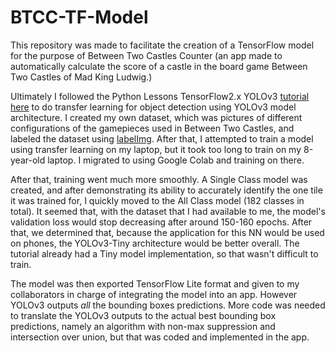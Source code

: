 # BTCC-TF-Model
 
This repository was made to facilitate the creation of a TensorFlow model for the purpose of Between Two Castles Counter (an app made to automatically calculate the score of a castle in the board game Between Two Castles of Mad King Ludwig.) 

Ultimately I followed the Python Lessons TensorFlow2.x YOLOv3 [tutorial here](https://pylessons.com/YOLOv3-TF2-introduction/) to do transfer learning for object detection using YOLOv3 model architecture. I created my own dataset, which was pictures of different configurations of the gamepieces used in Between Two Castles, and labeled the dataset using [labelImg](https://github.com/tzutalin/labelImg). After that, I attempted to train a model using transfer learning on my laptop, but it took too long to train on my 8-year-old laptop. I migrated to using Google Colab and training on there.

After that, training went much more smoothly. A Single Class model was created, and after demonstrating its ability to accurately identify the one tile it was trained for, I quickly moved to the All Class model (182 classes in total). It seemed that, with the dataset that I had available to me, the model's validation loss would stop decreasing after around 150-160 epochs. After that, we determined that, because the application for this NN would be used on phones, the YOLOv3-Tiny architecture would be better overall. The tutorial already had a Tiny model implementation, so that wasn't difficult to train. 

The model was then exported TensorFlow Lite format and given to my collaborators in charge of integrating the model into an app. However YOLOv3 outputs *all* the bounding boxes predictions. More code was needed to translate the YOLOv3 outputs to the actual best bounding box predictions, namely an algorithm with non-max suppression and intersection over union, but that was coded and implemented in the app. 
